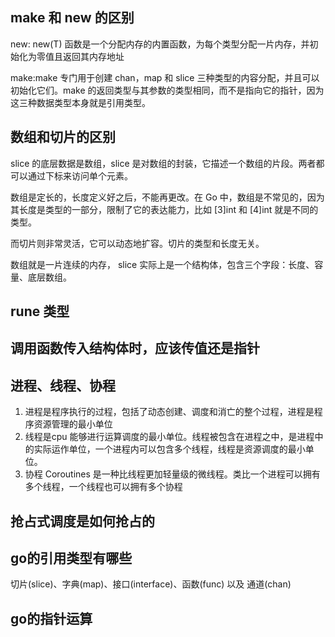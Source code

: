 ## make 和 new 的区别

new: new(T) 函数是一个分配内存的内置函数，为每个类型分配一片内存，并初始化为零值且返回其内存地址

make:make 专门用于创建 chan，map 和 slice 三种类型的内容分配，并且可以初始化它们。make 的返回类型与其参数的类型相同，而不是指向它的指针，因为这三种数据类型本身就是引用类型。

## 数组和切片的区别

slice 的底层数据是数组，slice 是对数组的封装，它描述一个数组的片段。两者都可以通过下标来访问单个元素。

数组是定长的，长度定义好之后，不能再更改。在 Go 中，数组是不常见的，因为其长度是类型的一部分，限制了它的表达能力，比如 [3]int 和 [4]int 就是不同的类型。

而切片则非常灵活，它可以动态地扩容。切片的类型和长度无关。

数组就是一片连续的内存， slice 实际上是一个结构体，包含三个字段：长度、容量、底层数组。

## rune 类型

## 调用函数传入结构体时，应该传值还是指针

## 进程、线程、协程

1. 进程是程序执行的过程，包括了动态创建、调度和消亡的整个过程，进程是程序资源管理的最小单位
2. 线程是cpu 能够进行运算调度的最小单位。线程被包含在进程之中，是进程中的实际运作单位，一个进程内可以包含多个线程，线程是资源调度的最小单位。
3. 协程 Coroutines 是一种比线程更加轻量级的微线程。类比一个进程可以拥有多个线程，一个线程也可以拥有多个协程

## 抢占式调度是如何抢占的

## go的引用类型有哪些

切片(slice)、字典(map)、接口(interface)、函数(func) 以及 通道(chan) 

## go的指针运算
